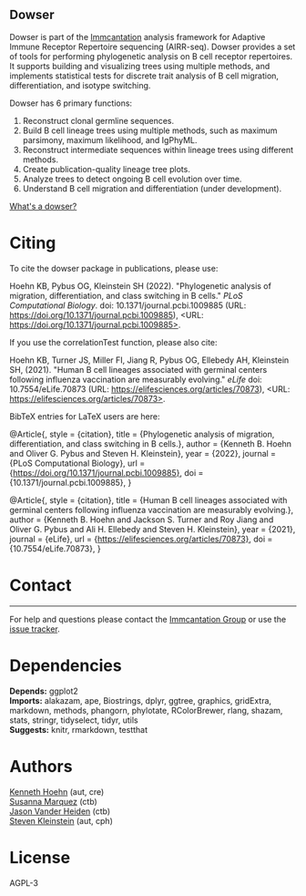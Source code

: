 Dowser
-------------------------------------------------------------------------------

Dowser is part of the [Immcantation](http://immcantation.readthedocs.io) 
analysis framework for Adaptive Immune Receptor Repertoire sequencing 
(AIRR-seq). Dowser provides a set of tools for performing phylogenetic analysis
on B cell receptor repertoires. It supports building and visualizing trees using 
multiple methods, and implements statistical tests for discrete trait analysis
of B cell migration, differentiation, and isotype switching.


Dowser has 6 primary functions:

1. Reconstruct clonal germline sequences.
2. Build B cell lineage trees using multiple methods, such as maximum parsimony, maximum likelihood, and IgPhyML.  
3. Reconstruct intermediate sequences within lineage trees using different methods. 
4. Create publication-quality lineage tree plots.
5. Analyze trees to detect ongoing B cell evolution over time.
6. Understand B cell migration and differentiation (under development).


[What's a dowser?](https://en.wikipedia.org/wiki/Dowsing)

# Citing

To cite the dowser package in publications, please use:

Hoehn KB, Pybus OG, Kleinstein SH (2022). "Phylogenetic analysis of
migration, differentiation, and class switching in B cells." _PLoS Computational Biology_.
doi: 10.1371/journal.pcbi.1009885 (URL:
https://doi.org/10.1371/journal.pcbi.1009885), <URL:
https://doi.org/10.1371/journal.pcbi.1009885>.

If you use the correlationTest function, please also cite:

Hoehn KB, Turner JS, Miller FI, Jiang R, Pybus OG, Ellebedy AH, Kleinstein SH, (2021). "Human B cell lineages associated with germinal centers following influenza vaccination are measurably evolving." _eLife_ doi: 10.7554/eLife.70873  (URL:
https://elifesciences.org/articles/70873), <URL:
https://elifesciences.org/articles/70873>.

BibTeX entries for LaTeX users are here:

  @Article{,
    style = {citation},
    title = {Phylogenetic analysis of migration, differentiation, and class switching in B cells.},
    author = {Kenneth B. Hoehn and Oliver G. Pybus and Steven H. Kleinstein},
    year = {2022},
    journal = {PLoS Computational Biology},
    url = {https://doi.org/10.1371/journal.pcbi.1009885},
    doi = {10.1371/journal.pcbi.1009885},
  }

  @Article{,
    style = {citation},
    title = {Human B cell lineages associated with germinal centers following influenza vaccination are measurably evolving.},
    author = {Kenneth B. Hoehn and Jackson S. Turner and Roy Jiang and Oliver G. Pybus and Ali H. Ellebedy and Steven H. Kleinstein},
    year = {2021},
    journal = {eLife},
    url = {https://elifesciences.org/articles/70873},
    doi = {10.7554/eLife.70873},
  }


# Contact
-------------------------------------------------------------------------------

For help and questions please contact the [Immcantation Group](mailto:immcantation@googlegroups.com)
or use the [issue tracker](https://bitbucket.org/kleinstein/dowser/issues?status=new&status=open).



# Dependencies

**Depends:** ggplot2  
**Imports:** alakazam, ape, Biostrings, dplyr, ggtree, graphics, gridExtra, markdown, methods, phangorn, phylotate, RColorBrewer, rlang, shazam, stats, stringr, tidyselect, tidyr, utils  
**Suggests:** knitr, rmarkdown, testthat


# Authors

[Kenneth Hoehn](mailto:kenneth.hoehn@yale.edu) (aut, cre)  
[Susanna Marquez](mailto:susanna.marquez@yale.edu) (ctb)  
[Jason Vander Heiden](mailto:jason.vanderheiden@gmail.com) (ctb)  
[Steven Kleinstein](mailto:steven.kleinstein@yale.edu) (aut, cph)



# License

AGPL-3
